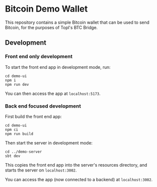 # Bitcoin Demo Wallet

This repository contains a simple Bitcoin wallet that can be used to send Bitcoin, for the purposes of Topl's BTC Bridge.

## Development

### Front end only development

To start the front end app in development mode, run:
```
cd demo-ui
npm i
npm run dev
```

You can then access the app at `localhost:5173`.

### Back end focused development

First build the front end app:

```
cd demo-ui
npm ci
npm run build
```

Then start the server in development mode:

```
cd ../demo-server
sbt dev
```

This copies the front end app into the server's resources directory, and starts the server on `localhost:3002`.

You can access the app (now connected to a backend) at `localhost:3002`.